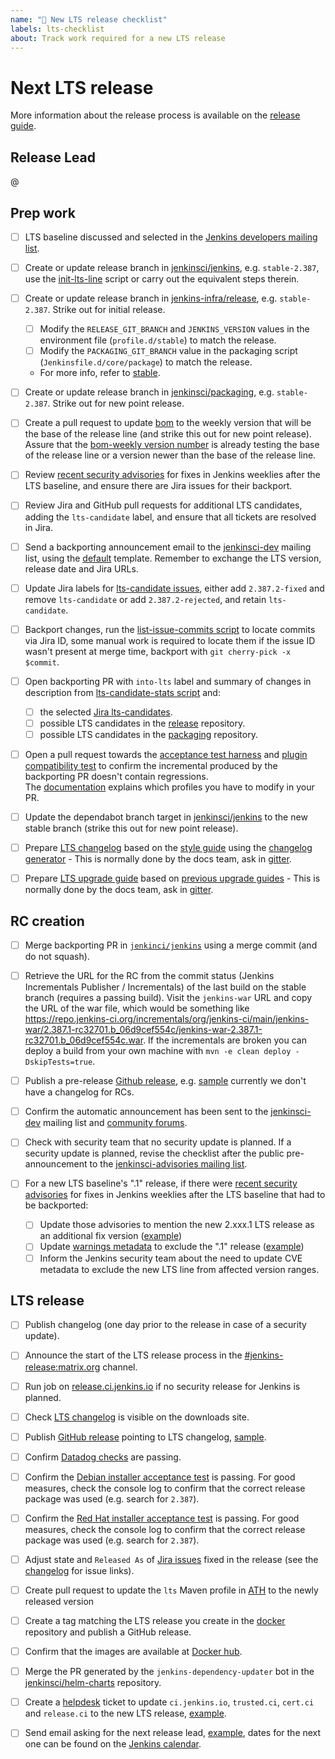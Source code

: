 ```yaml
---
name: "🚤 New LTS release checklist"
labels: lts-checklist
about: Track work required for a new LTS release
---
```


# Next LTS release

More information about the release process is available on the [release guide](https://github.com/jenkins-infra/release/blob/master/docs/releases.md).

## Release Lead

<!-- 
The release lead is the person who makes sure that all steps are completed
Not necessarily the person doing all the work

This role should rotate between LTS releases
-->

@<github-username of release lead>

## Prep work

- [ ] LTS baseline discussed and selected in the [Jenkins developers mailing list](https://groups.google.com/g/jenkinsci-dev).

- [ ] Create or update release branch in [jenkinsci/jenkins](https://github.com/jenkinsci/jenkins), e.g. `stable-2.387`, use the [init-lts-line](https://github.com/jenkins-infra/release/blob/master/tools/init-lts-line) script or carry out the equivalent steps therein.

- [ ] Create or update release branch in [jenkins-infra/release](https://github.com/jenkins-infra/release), e.g. `stable-2.387`. Strike out for initial release.
  - [ ] Modify the `RELEASE_GIT_BRANCH` and `JENKINS_VERSION` values in the environment file (`profile.d/stable`) to match the release.
  - [ ] Modify the `PACKAGING_GIT_BRANCH` value in the packaging script (`Jenkinsfile.d/core/package`) to match the release.
  - For more info, refer to [stable](https://github.com/jenkins-infra/release#stable).

- [ ] Create or update release branch in [jenkinsci/packaging](https://github.com/jenkinsci/packaging), e.g. `stable-2.387`. Strike out for new point release.

- [ ] Create a pull request to update [bom](https://github.com/jenkinsci/bom) to the weekly version that will be the base of the release line (and strike this out for new point release).
      Assure that the [bom-weekly version number](https://github.com/jenkinsci/bom/blob/master/sample-plugin/pom.xml#L17) is already testing the base of the release line or a version newer than the base of the release line.

- [ ] Review [recent security advisories](https://www.jenkins.io/security/advisories/) for fixes in Jenkins weeklies after the LTS baseline, and ensure there are Jira issues for their backport.

- [ ] Review Jira and GitHub pull requests for additional LTS candidates, adding the `lts-candidate` label, and ensure that all tickets are resolved in Jira.

- [ ] Send a backporting announcement email to the [jenkinsci-dev](https://groups.google.com/g/jenkinsci-dev) mailing list, using the [default](https://groups.google.com/g/jenkinsci-dev/c/sZY2WXoWLWM) template.
Remember to exchange the LTS version, release date and Jira URLs.

- [ ] Update Jira labels for [lts-candidate issues](https://issues.jenkins.io/issues/?filter=12146), either add `2.387.2-fixed` and remove `lts-candidate` or add `2.387.2-rejected`, and retain `lts-candidate`.

- [ ] Backport changes, run the [list-issue-commits script](https://github.com/jenkins-infra/release/blob/master/tools/list-issue-commits) to locate commits via Jira ID, some manual work is required to locate them if the issue ID wasn't present at merge time, backport with `git cherry-pick -x $commit`.

- [ ] Open backporting PR with `into-lts` label and summary of changes in description from [lts-candidate-stats script](https://github.com/jenkins-infra/release/blob/master/tools/lts-candidate-stats) and:
  - [ ] the selected [Jira lts-candidates](https://issues.jenkins-ci.org/issues/?filter=12146).
  - [ ] possible LTS candidates in the [release](https://github.com/jenkins-infra/release/issues?q=is%3Aclosed+label%3Alts-candidate+) repository.
  - [ ] possible LTS candidates in the [packaging](https://github.com/jenkinsci/packaging/issues?q=is%3Aclosed+label%3Alts-candidate) repository.

- [ ] Open a pull request towards the [acceptance test harness](https://github.com/jenkinsci/acceptance-test-harness) and [plugin compatibility test](https://github.com/jenkinsci/bom) to confirm the incremental produced by the backporting PR doesn't contain regressions.  
The [documentation](https://github.com/jenkins-infra/release/blob/master/docs/releases.md#review-tests) explains which profiles you have to modify in your PR.

- [ ] Update the dependabot branch target in [jenkinsci/jenkins](https://github.com/jenkinsci/jenkins/blob/bacb1c8d2899d161a0995d69ab5c932ca4d3ab30/.github/dependabot.yml#L56) to the new stable branch (strike this out for new point release).

- [ ] Prepare [LTS changelog](https://www.jenkins.io/changelog-stable/) based on the [style guide](https://github.com/jenkins-infra/jenkins.io/blob/master/content/_data/changelogs/_STYLEGUIDE.adoc) using the [changelog generator](https://github.com/jenkinsci/core-changelog-generator/blob/master/README.md) - This is normally done by the docs team, ask in [gitter](https://app.gitter.im/#/room/#jenkins/docs:matrix.org).

- [ ] Prepare [LTS upgrade guide](https://www.jenkins.io/doc/upgrade-guide/) based on [previous upgrade guides](https://github.com/jenkins-infra/jenkins.io/tree/master/content/_data/upgrades)  - This is normally done by the docs team, ask in [gitter](https://app.gitter.im/#/room/#jenkins/docs:matrix.org).

## RC creation

- [ ] Merge backporting PR in [`jenkinci/jenkins`](https://github.com/jenkinsci/jenkins) using a merge commit (and do not squash).

- [ ] Retrieve the URL for the RC from the commit status (Jenkins Incrementals Publisher / Incrementals) of the last build on the stable branch (requires a passing build). Visit the `jenkins-war` URL and copy the URL of the war file, which would be something like https://repo.jenkins-ci.org/incrementals/org/jenkins-ci/main/jenkins-war/2.387.1-rc32701.b_06d9cef554c/jenkins-war-2.387.1-rc32701.b_06d9cef554c.war. If the incrementals are broken you can deploy a build from your own machine with `mvn -e clean deploy -DskipTests=true`.

- [ ] Publish a pre-release [Github release](https://github.com/jenkinsci/jenkins/releases), e.g. [sample](https://github.com/jenkinsci/jenkins/releases/tag/jenkins-2.387.1-rc) currently we don't have a changelog for RCs.

- [ ] Confirm the automatic announcement has been sent to the [jenkinsci-dev](https://groups.google.com/g/jenkinsci-dev) mailing list and [community forums](https://community.jenkins.io/c/blog/23).

- [ ] Check with security team that no security update is planned.  If a security update is planned, revise the checklist after the public pre-announcement to the [jenkinsci-advisories mailing list](https://groups.google.com/g/jenkinsci-advisories).

- [ ] For a new LTS baseline's ".1" release, if there were [recent security advisories](https://www.jenkins.io/security/advisories/) for fixes in Jenkins weeklies after the LTS baseline that had to be backported:
  - [ ] Update those advisories to mention the new 2.xxx.1 LTS release as an additional fix version ([example](https://github.com/jenkins-infra/jenkins.io/pull/7036))
  - [ ] Update [warnings metadata](https://github.com/jenkins-infra/update-center2/blob/master/resources/warnings.json) to exclude the ".1" release ([example](https://github.com/jenkins-infra/update-center2/pull/761))
  - [ ] Inform the Jenkins security team about the need to update CVE metadata to exclude the new LTS line from affected version ranges.

## LTS release

- [ ] Publish changelog (one day prior to the release in case of a security update).

- [ ] Announce the start of the LTS release process in the [#jenkins-release:matrix.org](https://matrix.to/#/#jenkins-release:matrix.org) channel.
- [ ] Run job on [release.ci.jenkins.io](https://release.ci.jenkins.io/job/core/job/stable/job/release/) if no security release for Jenkins is planned.

- [ ] Check [LTS changelog](https://www.jenkins.io/changelog-stable/) is visible on the downloads site.

- [ ] Publish [GitHub release](https://github.com/jenkinsci/jenkins/releases) pointing to LTS changelog, [sample](https://github.com/jenkinsci/jenkins/releases/tag/jenkins-2.387.1).

- [ ] Confirm [Datadog checks](https://p.datadoghq.com/sb/0Igb9a-e6849e5e019250ef5aaea3589297fe8b) are passing.

- [ ] Confirm the [Debian installer acceptance test](https://ci.jenkins.io/job/Infra/job/acceptance-tests/job/install-lts-debian-package/) is passing.
  For good measures, check the console log to confirm that the correct release package was used (e.g. search for `2.387`).

- [ ] Confirm the [Red Hat installer acceptance test](https://ci.jenkins.io/job/Infra/job/acceptance-tests/job/install-lts-redhat-rpm/) is passing.
  For good measures, check the console log to confirm that the correct release package was used (e.g. search for `2.387`).
  
- [ ] Adjust state and `Released As` of [Jira issues](https://issues.jenkins.io/) fixed in the release (see the [changelog](https://www.jenkins.io/changelog-stable) for issue links).

- [ ] Create pull request to update the `lts` Maven profile in [ATH](https://github.com/jenkinsci/acceptance-test-harness) to the newly released version

- [ ] Create a tag matching the LTS release you create in the [docker](https://github.com/jenkinsci/docker/) repository and publish a GitHub release.

- [ ] Confirm that the images are available at [Docker hub](https://hub.docker.com/r/jenkins/jenkins/tags).

- [ ] Merge the PR generated by the `jenkins-dependency-updater` bot in the [jenkinsci/helm-charts](https://github.com/jenkinsci/helm-charts) repository.

- [ ] Create a [helpdesk](https://github.com/jenkins-infra/helpdesk/issues) ticket to update `ci.jenkins.io`, `trusted.ci`, `cert.ci` and `release.ci` to the new LTS release, [example](https://github.com/jenkins-infra/helpdesk/issues/3561).
  
- [ ] Send email asking for the next release lead, [example](https://groups.google.com/g/jenkinsci-dev/c/FrUnLUXdArg/m/BfXf5INlBwAJ), dates for the next one can be found on the [Jenkins calendar](https://www.jenkins.io/events/).
